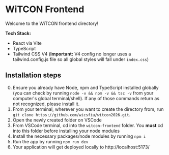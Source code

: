 # WiTCON Frontend

Welcome to the WiTCON frontend directory!

**Tech Stack:**
- React via Vite
- TypeScript 
- Tailwind CSS V4 (**Important:** V4 config no longer uses a tailwind.config.js file so all global styles will fall under `index.css`)

## Installation steps

0. Ensure you already have Node, npm and TypeScript installed globally (you can check by running `node -v && npm -v && tsc -v` from your computer's global terminal/shell). If any of those commands return as not recognized, please install it.
1. From your terminal, wherever you want to create the directory from, run `git clone https://github.com/wicsfiu/witcon2026.git`.
2. Open the newly created folder on VSCode
3. From VSCode terminal, cd into the `witcon-frontend` folder. You **must** cd into this folder before installing your node modules 
4. Install the necessary packages/node modules by running `npm i`
5. Run the app by running `npm run dev`
6. Your application will get deployed locally to http://localhost:5173/